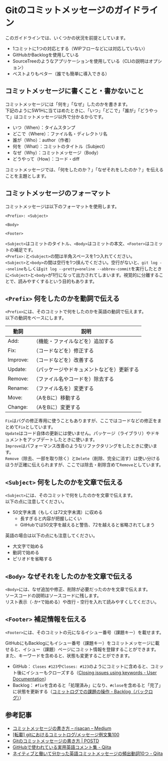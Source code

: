 # Gitのコミットメッセージのガイドライン
このガイドラインでは、いくつかの状況を前提としています。

- 1コミットに1つの対応とする（WIPフローなどには対応していない）
- GitHubかBacklogを使用している
- SourceTreeのようなアプリケーションを使用している（CLIの説明はオプション）
- ベストよりもベター（誰でも簡単に導入できる）


## コミットメッセージに書くこと・書かないこと
コミットメッセージには「何を」「なぜ」したのかを書きます。  
下記のように5W1Hに当てはめたときに、「いつ」「どこで」「誰が」「どうやって」はコミットメッセージ以外で分かるからです。

- いつ（When）：タイムスタンプ
- どこで（Where）：ファイル名・ディレクトリ名
- 誰が（Who）：author（作者）
- 何を（What）：コミットのタイトル（Subject）
- なぜ（Why）：コミットメッセージ（Body）
- どうやって（How）：コード・diff

コミットメッセージでは、「何をしたのか？」「なぜそれをしたのか？」を伝えることを主題とします。


## コミットメッセージのフォーマット
コミットメッセージは以下のフォーマットを使用します。

```
<Prefix>: <Subject>

<Body>

<Footer>
```

`<Subject>`はコミットのタイトル、`<Body>`はコミットの本文、`<Footer>`はコミットの補足です。  
`<Prefix>:`と`<Subject>`の間は半角スペースを1つ入れてください。  
`<Subject>`と`<body>`の間は空行を1つ挟んでください。空行がないと、`git log --oneline`もしくは`git log --pretty=oneline --abbrev-commit`を実行したときに`<Subject>`と`<body>`が1行になって出力されてしまいます。視覚的に分離することで、読みやすくするという目的もあります。


## `<Prefix>` 何をしたのかを動詞で伝える
`<Prefix>`には、そのコミットで何をしたのかを英語の動詞で伝えます。  
以下の動詞をベースにします。

| 動詞        | 説明                                        |
|-----------  |-------------------------------------------- |
| Add:        | （機能・ファイルなどを）追加する            |
| Fix:        | （コードなどを）修正する                    |
| Improve:    | （コードなどを）改善する                    |
| Update:     | （パッケージやドキュメントなどを）更新する   |
| Remove:     | （ファイル名やコードを）除去する            |
| Rename:     | （ファイル名を）変更する                    |
| Move:       | （AをBに）移動する                          |
| Change:     | （AをBに）変更する                          |

`Fix`はバグの修正専用に使うこともありますが、ここではコードなどの修正をまとめて`Fix`としています。  
`Update`はコード自体の更新には使いません。パッケージ（ライブラリ）やドキュメントをアップデートしたときに使います。  
`Improve`はパフォーマンス改善のようなリファクタリングをしたときに使います。  
`Remove`（除去、一部を取り除く）と`Delete`（削除、完全に消す）は使い分けるほうが正確に伝えられますが、ここでは除去・削除含めて`Remove`としています。


## `<Subject>` 何をしたのかを文章で伝える
`<Subject>`には、そのコミットで何をしたのかを文章で伝えます。  
以下の点に注意してください。

- 50文字未満（もしくは72文字未満）に収める
  - 長すぎると内容が把握しにくい
  - GitHubでは50文字を越えると警告、72を越えると省略されてしまう

英語の場合は以下の点にも注意してください。

- 大文字で始める
- 動詞で始める
- ピリオドを省略する


## `<Body>` なぜそれをしたのかを文章で伝える
`<Body>`には、なぜ追加や修正、削除が必要だったのかを文章で伝えます。  
ソースコードの説明はソースコードに残します。  
リスト表示（`-`か`*`で始める）や改行・空行を入れて読みやすくしてください。


## `<Footer>` 補足情報を伝える
`<Footer>`には、そのコミットの元になるイシュー番号（課題キー）を載せます。

GitHubにもBacklogにもイシュー番号（課題キー）をコミットメッセージに載せると、イシュー（課題）ページにコミット情報を登録することができます。  
また、キーワードを含めると、状態も変更することができます。

- GitHub： `Closes #123`や`Closes: #123`のようにコミットに含めると、コミット後にイシューもクローズする（[Closing issues using keywords - User Documentation](https://help.github.com/articles/closing-issues-using-keywords/)）
- Backlog： `#fix`を含めると「処理済み」になり、`#close`を含めると「完了」に状態を更新する（[コミットログでの課題の操作 - Backlog（バックログ）](https://backlog.com/ja/help/usersguide/git/userguide1400/)）


## 参考記事
- [コミットメッセージの書き方 – risacan – Medium](https://medium.com/@risacan/%E3%82%B3%E3%83%9F%E3%83%83%E3%83%88%E3%83%A1%E3%83%83%E3%82%BB%E3%83%BC%E3%82%B8%E3%81%AE%E6%9B%B8%E3%81%8D%E6%96%B9-64aeadd92057)
- [[転載] gitにおけるコミットログ/メッセージ例文集100](https://gist.github.com/mono0926/e6ffd032c384ee4c1cef5a2aa4f778d7)
- [Gitのコミットメッセージの書き方 | POSTD](https://postd.cc/how-to-write-a-git-commit-message/)
- [GitHubで使われている実用英語コメント集 - Qiita](https://qiita.com/shikichee/items/a5f922a3ef3aa58a1839)
- [ネイティブと働いて分かった英語コミットメッセージの頻出動詞10つ - Qiita](https://qiita.com/gogotanaka/items/b65e1b081fa976e5d754)
